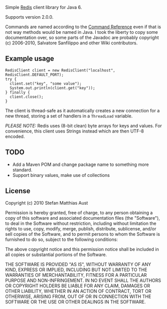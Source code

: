 Simple [Redis][1] client library for Java 6. 

Supports version 2.0.0.

Commands are named according to the [Command Reference][2] even if that is not way methods would be named in Java.
I took the liberty to copy some documentation over, so some parts of the Javadoc are probably copyright (c) 2006-2010,
Salvatore Sanfilippo and other Wiki contributors.

[1]:http://code.google.com/p/redis/
[2]:http://code.google.com/p/redis/wiki/CommandReference

Example usage
-------------
    RedisClient client = new RedisClient("localhost", RedisClient.DEFAULT_PORT);
    try {
      client.set("key", "some value");
      System.out.println(client.get("key"));
    } finally {
      client.close();    
    }

The client is thread-safe as it automatically creates a new connection for a new thread, storing a set of handlers in
a `ThreadLoad` variable.

*PLEASE NOTE:* Redis uses (8-bit clean) byte arrays for keys and values. For convenience, this client uses Strings
instead which are then UTF-8 encoded.

TODO
----
* Add a Maven POM and change package name to something more standard.
* Support binary values, make use of collections

License
-------
Copyright (c) 2010 Stefan Matthias Aust

Permission is hereby granted, free of charge, to any person obtaining a copy of this software and associated
documentation files (the "Software"), to deal in the Software without restriction, including without limitation the
rights to use, copy, modify, merge, publish, distribute, sublicense, and/or sell copies of the Software, and to permit
persons to whom the Software is furnished to do so, subject to the following conditions:

The above copyright notice and this permission notice shall be included in all copies or substantial portions of the
Software.

THE SOFTWARE IS PROVIDED "AS IS", WITHOUT WARRANTY OF ANY KIND, EXPRESS OR IMPLIED, INCLUDING BUT NOT LIMITED TO THE
WARRANTIES OF MERCHANTABILITY, FITNESS FOR A PARTICULAR PURPOSE AND NON-INFRINGEMENT. IN NO EVENT SHALL THE AUTHORS OR
COPYRIGHT HOLDERS BE LIABLE FOR ANY CLAIM, DAMAGES OR OTHER LIABILITY, WHETHER IN AN ACTION OF CONTRACT, TORT OR
OTHERWISE, ARISING FROM, OUT OF OR IN CONNECTION WITH THE SOFTWARE OR THE USE OR OTHER DEALINGS IN THE SOFTWARE.